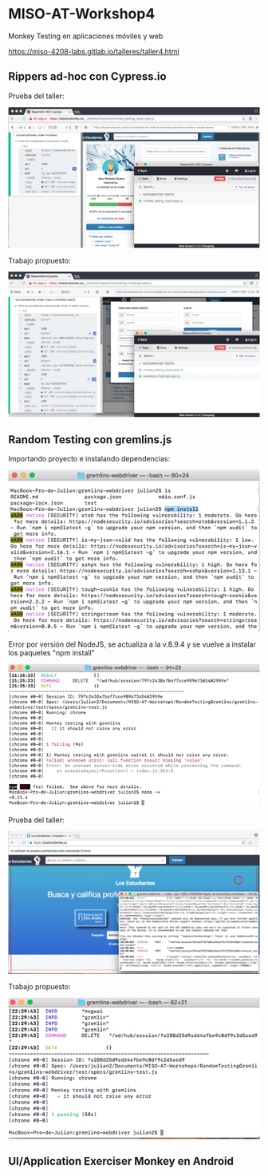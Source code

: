 # MISO-AT-Workshop4
Monkey Testing en aplicaciones móviles y web

https://miso-4208-labs.gitlab.io/talleres/taller4.html

## Rippers ad-hoc con Cypress.io

Prueba del taller:

![Screenshot](./RippersAdHocCypress/screenshots/1.%20Primera%20prueba.png)

Trabajo propuesto:

![Screenshot](./RippersAdHocCypress/screenshots/2.%20Callenge%20result.png)

## Random Testing con gremlins.js

Importando proyecto e instalando dependencias:

![Screenshot](./RandomTestingGremlins/screenshots/ImportandoProyectoEInstalandoDependencias.png)

Error por versión del NodeJS, se actualiza a la v.8.9.4 y se vuelve a instalar los paquetes "npm install"

![Screenshot](./RandomTestingGremlins/screenshots/0.%20ErrorVersionNodeJS%20.png)

Prueba del taller:

![Screenshot](./RandomTestingGremlins/screenshots/1.%20Primera%20prueba%20Random%20Testing.png)

Trabajo propuesto:

![Screenshot](./RandomTestingGremlins/screenshots/2.%20Pruebas%20ejercicio%20propuesto.png)


## UI/Application Exerciser Monkey en Android
